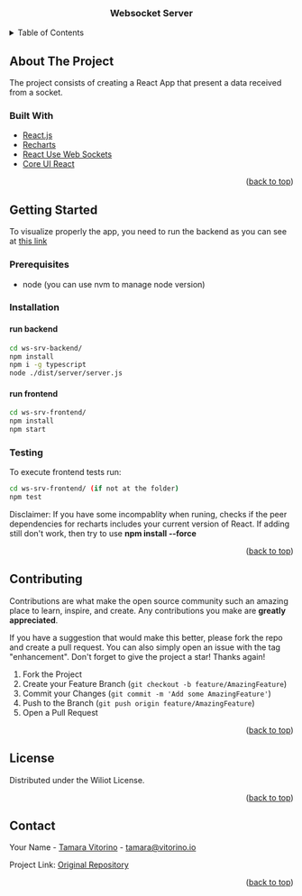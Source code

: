 <div id="top"></div>


<!-- PROJECT LOGO -->
<br />
<div align="center">
  <a href="https://github.com/tammyvitorino/ws-srv">
  </a>

  <h3 align="center">Websocket Server</h3>
</div>



<!-- TABLE OF CONTENTS -->
<details>
  <summary>Table of Contents</summary>
  <ol>
    <li>
      <a href="#about-the-project">About The Project</a>
      <ul>
        <li><a href="#built-with">Built With</a></li>
      </ul>
    </li>
    <li>
      <a href="#getting-started">Getting Started</a>
      <ul>
        <li><a href="#prerequisites">Prerequisites</a></li>
        <li><a href="#installation">Installation</a></li>
        <li><a href="#testing">Testing</a></li>
      </ul>
    </li>
    <li><a href="#contributing">Contributing</a></li>
    <li><a href="#license">License</a></li>
    <li><a href="#contact">Contact</a></li>
  </ol>
</details>



<!-- ABOUT THE PROJECT -->
## About The Project

The project consists of creating a React App that present a data received from a socket.


### Built With
* [React.js](https://reactjs.org/)
* [Recharts](https://recharts.org/)
* [React Use Web Sockets](https://github.com/robtaussig/react-use-websocket)
* [Core UI React](https://coreui.io/react/)

<p align="right">(<a href="#top">back to top</a>)</p>



<!-- GETTING STARTED -->
## Getting Started

To visualize properly the app, you need to run the backend as you can see at [this link](https://github.com/and-dzh3/ws-srv)

### Prerequisites

* node (you can use nvm to manage node version)

### Installation

#### run backend
   ```sh
  cd ws-srv-backend/
  npm install
  npm i -g typescript
  node ./dist/server/server.js
   ```

#### run frontend
   ```sh
  cd ws-srv-frontend/
  npm install
  npm start
   ```
  
  ### Testing
  To execute frontend tests run:
   ```sh
  cd ws-srv-frontend/ (if not at the folder)
  npm test
   ```

Disclaimer: If you have some incompablity when runing, checks if the peer dependencies for recharts includes your current version of React. 
If adding still don't work, then try to use <b>npm install --force</b>
<p align="right">(<a href="#top">back to top</a>)</p>


<!-- CONTRIBUTING -->
## Contributing

Contributions are what make the open source community such an amazing place to learn, inspire, and create. Any contributions you make are **greatly appreciated**.

If you have a suggestion that would make this better, please fork the repo and create a pull request. You can also simply open an issue with the tag "enhancement".
Don't forget to give the project a star! Thanks again!

1. Fork the Project
2. Create your Feature Branch (`git checkout -b feature/AmazingFeature`)
3. Commit your Changes (`git commit -m 'Add some AmazingFeature'`)
4. Push to the Branch (`git push origin feature/AmazingFeature`)
5. Open a Pull Request

<p align="right">(<a href="#top">back to top</a>)</p>


<!-- LICENSE -->
## License

Distributed under the Wiliot License.

<p align="right">(<a href="#top">back to top</a>)</p>


<!-- CONTACT -->
## Contact

Your Name - [Tamara Vitorino](https://www.linkedin.com/in/tamaravitorino/) - tamara@vitorino.io

Project Link: [Original Repository](https://github.com/and-dzh3/ws-srv)

<p align="right">(<a href="#top">back to top</a>)</p>
